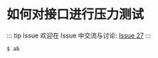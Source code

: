 # 如何对接口进行压力测试



::: tip Issue 
 欢迎在 Issue 中交流与讨论: [Issue 27](https://github.com/shfshanyue/Daily-Question/issues/27) 
:::

``` bash
$ ab
```